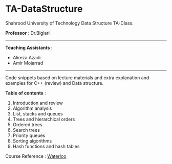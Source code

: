 # TA-DataStructure

Shahrood University of Technology Data Structure TA-Class. 

**Professor** : Dr.Biglari
****
**Teaching Assistants** :
* Alireza Azadi
* Amir Mojarrad
****
Code snippets based on lecture materials and extra explanation and examples
for C++ (review) and Data structure.

**Table of contents** :
1. Introduction and review
2. Algorithm analysis
3. List, stacks and queues
4. Trees and hierarchical orders
5. Ordered trees
6. Search trees
7. Priority queues
8. Sorting algorithms
9. Hash functions and hash tables


Course Reference : [Waterloo](https://ece.uwaterloo.ca/~dwharder/aads/Lecture_materials/)

